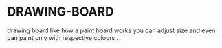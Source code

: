 # DRAWING-BOARD
drawing board like how a paint board works you can adjust size and even can paint only with respective colours .
